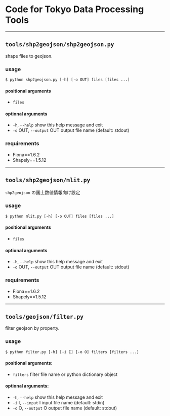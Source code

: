# Code for Tokyo Data Processing Tools

---
## `tools/shp2geojson/shp2geojson.py`

shape files to geojson.

### usage

```
$ python shp2geojson.py [-h] [-o OUT] files [files ...]
```

#### positional arguments

- `files`

#### optional arguments

- `-h`, `--help`            show this help message and exit
- `-o` OUT, `--output` OUT  output file name (default: stdout)

### requirements
- Fiona==1.6.2
- Shapely==1.5.12

---
## `tools/shp2geojson/mlit.py`

`shp2geojson` の国土数値情報向け設定

### usage

```
$ python mlit.py [-h] [-o OUT] files [files ...]
```

#### positional arguments

- `files`

#### optional arguments

- `-h`, `--help`            show this help message and exit
- `-o` OUT, `--output` OUT  output file name (default: stdout)

### requirements
- Fiona==1.6.2
- Shapely==1.5.12

---
## `tools/geojson/filter.py`

filter geojson by property.

### usage
```
$ python filter.py [-h] [-i I] [-o O] filters [filters ...]
```


#### positional arguments:
- `filters`           filter file name or python dictionary object

#### optional arguments:
-  `-h`, `--help`        show this help message and exit
-  `-i` I, `--input` I   input file name (default: stdin)
-  `-o` O, `--output` O  output file name (default: stdout)
